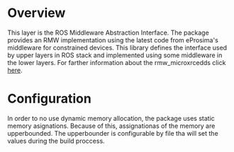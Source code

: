 # Overview

This layer is the ROS Middleware Abstraction Interface.
The package provides an RMW implementation using the latest code from eProsima's middleware for constrained devices.
This library defines the interface used by upper layers in ROS stack and implemented using some middleware in the lower layers.
For farther information about the rmw_microxrcedds click [here]().



# Configuration

In order to no use dynamic memory allocation, the package uses static memory asignations. 
Because of this, assignationas of the memory are upperbounded.
The upperbounder is configurable by file tha will set the values during the build proccess.

